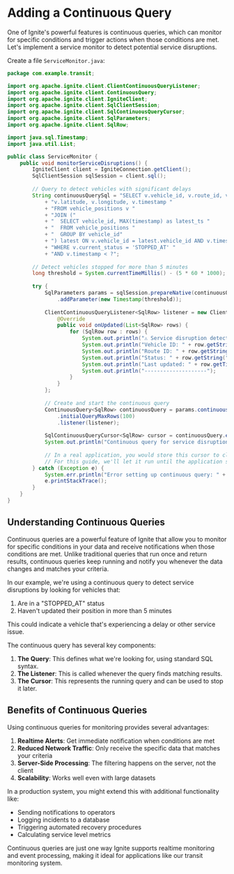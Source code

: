 # Adding a Continuous Query

One of Ignite's powerful features is continuous queries, which can monitor for specific conditions and trigger actions when those conditions are met. Let's implement a service monitor to detect potential service disruptions.

Create a file `ServiceMonitor.java`:

```java
package com.example.transit;

import org.apache.ignite.client.ClientContinuousQueryListener;
import org.apache.ignite.client.ContinuousQuery;
import org.apache.ignite.client.IgniteClient;
import org.apache.ignite.client.SqlClientSession;
import org.apache.ignite.client.SqlContinuousQueryCursor;
import org.apache.ignite.client.SqlParameters;
import org.apache.ignite.client.SqlRow;

import java.sql.Timestamp;
import java.util.List;

public class ServiceMonitor {
    public void monitorServiceDisruptions() {
        IgniteClient client = IgniteConnection.getClient();
        SqlClientSession sqlSession = client.sql();
        
        // Query to detect vehicles with significant delays
        String continuousQuerySql = "SELECT v.vehicle_id, v.route_id, v.current_status, "
            + "v.latitude, v.longitude, v.timestamp "
            + "FROM vehicle_positions v "
            + "JOIN ("
            + "  SELECT vehicle_id, MAX(timestamp) as latest_ts "
            + "  FROM vehicle_positions "
            + "  GROUP BY vehicle_id"
            + ") latest ON v.vehicle_id = latest.vehicle_id AND v.timestamp = latest.latest_ts "
            + "WHERE v.current_status = 'STOPPED_AT' "
            + "AND v.timestamp < ?";
        
        // Detect vehicles stopped for more than 5 minutes
        long threshold = System.currentTimeMillis() - (5 * 60 * 1000);
        
        try {
            SqlParameters params = sqlSession.prepareNative(continuousQuerySql)
                .addParameter(new Timestamp(threshold));
            
            ClientContinuousQueryListener<SqlRow> listener = new ClientContinuousQueryListener<SqlRow>() {
                @Override
                public void onUpdated(List<SqlRow> rows) {
                    for (SqlRow row : rows) {
                        System.out.println("⚠️ Service disruption detected!");
                        System.out.println("Vehicle ID: " + row.getString("vehicle_id"));
                        System.out.println("Route ID: " + row.getString("route_id"));
                        System.out.println("Status: " + row.getString("current_status"));
                        System.out.println("Last updated: " + row.getTimestamp("timestamp"));
                        System.out.println("--------------------");
                    }
                }
            };
            
            // Create and start the continuous query
            ContinuousQuery<SqlRow> continuousQuery = params.continuousQuery()
                .initialQueryMaxRows(100)
                .listener(listener);
            
            SqlContinuousQueryCursor<SqlRow> cursor = continuousQuery.execute();
            System.out.println("Continuous query for service disruptions started");
            
            // In a real application, you would store this cursor to close it later
            // For this guide, we'll let it run until the application stops
        } catch (Exception e) {
            System.err.println("Error setting up continuous query: " + e.getMessage());
            e.printStackTrace();
        }
    }
}
```

## Understanding Continuous Queries

Continuous queries are a powerful feature of Ignite that allow you to monitor for specific conditions in your data and receive notifications when those conditions are met. Unlike traditional queries that run once and return results, continuous queries keep running and notify you whenever the data changes and matches your criteria.

In our example, we're using a continuous query to detect service disruptions by looking for vehicles that:
1. Are in a "STOPPED_AT" status
2. Haven't updated their position in more than 5 minutes

This could indicate a vehicle that's experiencing a delay or other service issue.

The continuous query has several key components:

1. **The Query**: This defines what we're looking for, using standard SQL syntax.
2. **The Listener**: This is called whenever the query finds matching results.
3. **The Cursor**: This represents the running query and can be used to stop it later.

## Benefits of Continuous Queries

Using continuous queries for monitoring provides several advantages:

1. **Realtime Alerts**: Get immediate notification when conditions are met
2. **Reduced Network Traffic**: Only receive the specific data that matches your criteria
3. **Server-Side Processing**: The filtering happens on the server, not the client
4. **Scalability**: Works well even with large datasets

In a production system, you might extend this with additional functionality like:
- Sending notifications to operators
- Logging incidents to a database
- Triggering automated recovery procedures
- Calculating service level metrics

Continuous queries are just one way Ignite supports realtime monitoring and event processing, making it ideal for applications like our transit monitoring system.
